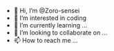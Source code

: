 - 👋 Hi, I’m @Zoro-sensei
- 👀 I’m interested in coding
- 🌱 I’m currently learning ...
- 💞️ I’m looking to collaborate on ...
- 📫 How to reach me ...

<!---
Zoro-sensei/Zoro-sensei is a ✨ special ✨ repository because its `README.md` (this file) appears on your GitHub profile.
You can click the Preview link to take a look at your changes.
--->
